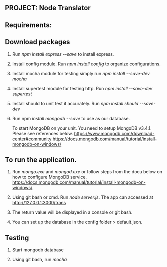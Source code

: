 ## PROJECT: Node Translator

## Requirements: ##

## Download packages ##
1. Run *npm install express --save* to install express.

2. Install config module. Run *npm install config* to organize configurations.

3. Install mocha module for testing simply run *npm install --save-dev mocha*

4. Install supertest module for testing http. Run *npm install --save-dev supertest*

5. Install should to unit test it accurately. Run *npm install should --save-dev*

6. Run npm *install mongodb --save* to use as our database.

	To start MongoDB on your unit. You need to setup MongoDB v3.4.1. Please see references below.
	https://www.mongodb.com/download-center#community
	https://docs.mongodb.com/manual/tutorial/install-mongodb-on-windows/

## To run the application.

1. Run *mongo.exe* and *mongod.exe* or follow steps from the docu below on how to configure MongoDB service.
	https://docs.mongodb.com/manual/tutorial/install-mongodb-on-windows/

2. Using git bash or cmd. Run *node server.js*. The app can accessed at http://127.0.0.1:3000/trans

3. The return value will be displayed in a console or git bash.

4. You can set up the database in the config folder > default.json.

## Testing ##

1. Start mongodb database

2. Using git bash, run *mocha*





